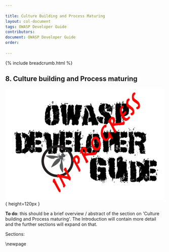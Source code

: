 ```yaml
---

title: Culture Building and Process Maturing
layout: col-document
tags: OWASP Developer Guide
contributors:
document: OWASP Developer Guide
order:

---
```


{% include breadcrumb.html %}

## 8. Culture building and Process maturing

![Developer Guide](../assets/images/dg_wip.png){ height=120px }

**To do**: this should be a brief overview / abstract of the section on 'Culture building and Process maturing'.
The Introduction will contain more detail and the further sections will expand on that.

Sections:

\newpage

